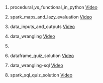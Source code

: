 1. procedural_vs_functional_in_python [Video](https://youtu.be/CJtXhcG3MLc)

2. spark_maps_and_lazy_evaluation [Video](https://youtu.be/CJtXhcG3MLc)

3. data_inputs_and_outputs [Video](https://youtu.be/CJtXhcG3MLc)

4. data_wrangling [Video](https://youtu.be/CJtXhcG3MLc)

5. 

6. dataframe_quiz_solution [Video](https://youtu.be/CJtXhcG3MLc)

7. data_wrangling-sql [Video](https://youtu.be/CJtXhcG3MLc)

9. spark_sql_quiz_solution [Video](https://youtu.be/CJtXhcG3MLc)
